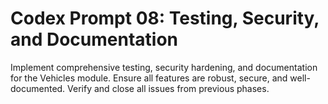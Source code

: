 # Codex Prompt 08: Testing, Security, and Documentation

Implement comprehensive testing, security hardening, and documentation for the Vehicles module. Ensure all features are robust, secure, and well-documented. Verify and close all issues from previous phases.